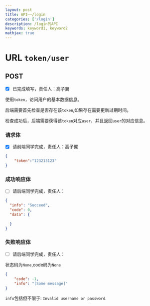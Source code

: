 ```yaml
---
layout: post
title: API——/login
categories: ['/login']
description: /login的API
keywords: keyword1, keyword2
mathjax: true
---
```

# URL `token/user`
## POST
- [x] 已完成填写，责任人：高子翼

使用`token`，访问用户的基本数据信息。

后端需要首先检查是否存在该`token`,如果存在需要更新过期时间。

检查成功后，后端需要获得该`token`对应`user`，并且返回`user`的对应信息。

### 请求体
- [x] 请前端同学完成，责任人：高子翼
```json
{
    "token":"123213123"
}
```

### 成功响应体

- [ ] 请后端同学完成，责任人：

```json
{
  "info": "Succeed",
  "code": 0,
  "data": {
    
  }
}
```
### 失败响应体
- [ ] 请后端同学完成，责任人：

状态码为`None`,code码为`None`
```json
{
    "code": -1,
    "info": "[Some message]"
}
```

`info`包括但不限于: `Invalid username or password`.